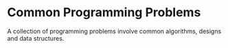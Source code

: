 Common Programming Problems
===============

A collection of programming problems involve common algorithms, designs and data structures.
